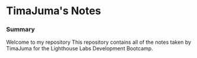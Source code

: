 # TimaJuma's Notes


### Summary
Welcome to my repository
This repository contains all of the notes taken by TimaJuma for the Lighthouse Labs Development Bootcamp.
